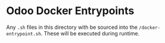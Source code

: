 # Odoo Docker Entrypoints

Any `.sh` files in this directory with be sourced into the `/docker-entrypoint.sh`.
These will be executed during runtime.
